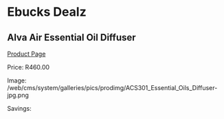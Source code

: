 
# Ebucks Dealz
## Alva Air Essential Oil Diffuser
[Product Page](https://www.ebucks.com/web/shop/productSelected.do?prodId=1095855233&catId=714962196)

Price: R460.00

Image: /web/cms/system/galleries/pics/prodimg/ACS301_Essential_Oils_Diffuser-jpg.png

Savings: 


	